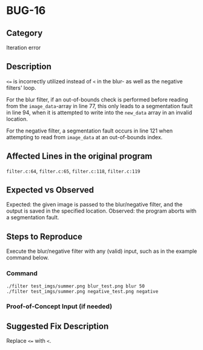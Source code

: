 # BUG-16
## Category
Iteration error

## Description
`<=` is incorrectly utilized instead of `<` in the blur- as well as the negative filters' loop.  

For the blur filter, if an out-of-bounds check is performed before reading from the `image_data`-array in line 77, this only leads to a segmentation fault in line 94, when it is attempted to write into the `new_data` array in an invalid location.

For the negative filter, a segmentation fault occurs in line 121 when attempting to read from `image_data` at an out-of-bounds index.

## Affected Lines in the original program
`filter.c:64`, `filter.c:65`, `filter.c:118`, `filter.c:119`

## Expected vs Observed
Expected: the given image is passed to the blur/negative filter, and the output is saved in the specified location. Observed: the program aborts with a segmentation fault.

## Steps to Reproduce
Execute the blur/negative filter with any (valid) input, such as in the example command below.

### Command
````
./filter test_imgs/summer.png blur_test.png blur 50
./filter test_imgs/summer.png negative_test.png negative
````

### Proof-of-Concept Input (if needed)


## Suggested Fix Description
Replace `<=` with `<`.